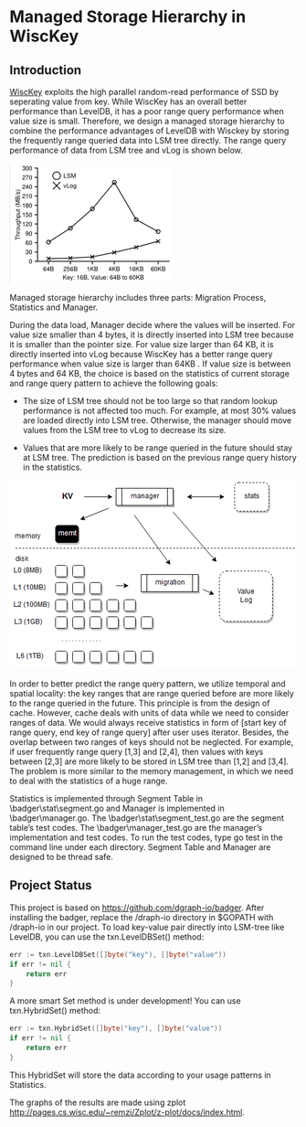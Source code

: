 # Managed Storage Hierarchy in WiscKey
## Introduction
[WiscKey](https://www.usenix.org/system/files/conference/fast16/fast16-papers-lu.pdf) exploits the high parallel random-read performance of SSD by seperating value from key. While WiscKey has an overall better performance than LevelDB, it has a poor range query performance when value size is small. Therefore, we design a managed storage hierarchy to combine the performance advantages of LevelDB with Wisckey by storing the frequently range queried data into LSM tree directly. The range query performance of data from LSM tree and vLog is shown below.

![illustration](image/wisckey.png)

Managed storage hierarchy includes three parts: Migration Process, Statistics and Manager. 

During the data load, Manager decide where the values will be inserted. For value size smaller than 4 bytes, it is directly inserted into LSM tree because it is smaller than the pointer size. For value size larger than 64 KB, it is directly inserted into vLog because WiscKey has a better range query performance when value size is larger than 64KB . If value size is between 4 bytes and 64 KB, the choice is based on the statistics of current storage and range query pattern to achieve the following goals:

- The size of LSM tree should not be too large so that random lookup performance is not affected too much. For example, at most 30% values are loaded directly into LSM tree. Otherwise, the manager should move values from the LSM tree to vLog to decrease its size.

- Values that are more likely to be range queried in the future should stay at LSM tree. The prediction is based on the previous range query history in the statistics.

![illustration](image/manage.png)

In order to better predict the range query pattern, we utilize temporal and spatial locality: the key ranges that are range queried before are more likely to the range queried in the future. This principle is from the design of cache. However, cache deals with units of data while we need to consider ranges of data. We would always receive statistics in form of [start key of range query, end key of range query] after user uses iterator. Besides, the overlap between two ranges of keys should not be neglected. For example, if user frequently range query [1,3] and [2,4], then values with keys between [2,3] are more likely to be stored in LSM tree than [1,2] and [3,4]. The problem is more similar to the memory management, in which we need to deal with the statistics of a huge range.

Statistics is implemented through Segment Table in \badger\stat\segment.go and Manager is implemented in \badger\manager.go. The  \badger\stat\segment_test.go are the segment table’s  test codes. The \badger\manager_test.go are the manager’s implementation and test codes. To run the test codes, type go test in the command line under each directory. Segment Table and Manager are designed to be thread safe.

## Project Status
This project is based on https://github.com/dgraph-io/badger.
After installing the badger, replace the /draph-io directory in $GOPATH with /draph-io in our project.
To load key-value pair directly into LSM-tree like LevelDB, you can use the txn.LevelDBSet() method:

```go
err := txn.LevelDBSet([]byte("key"), []byte("value"))
if err != nil {
	return err
}
```

A more smart Set method is under development! You can use txn.HybridSet() method:

```go
err := txn.HybridSet([]byte("key"), []byte("value"))
if err != nil {
	return err
}
```
This HybridSet will store the data according to your usage patterns in Statistics.

The graphs of the results are made using zplot http://pages.cs.wisc.edu/~remzi/Zplot/z-plot/docs/index.html.
